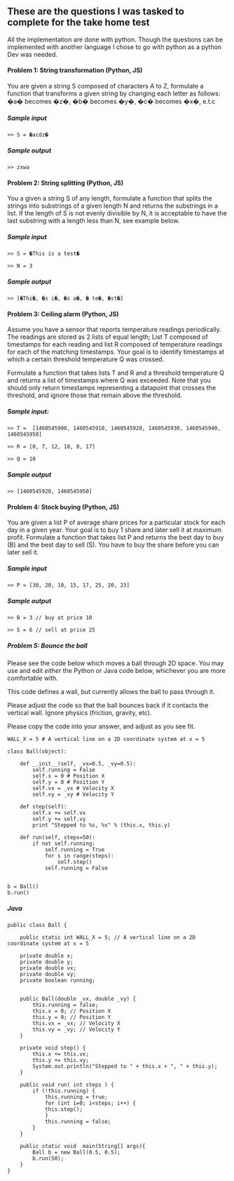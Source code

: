 ## These are the questions I was tasked to complete for the take home test


All the implementation are done with python. Though the questions can be implemented with another language I chose to go with python as a python Dev was needed.



####  Problem 1: String transformation (Python, JS)

You are given a string S composed of characters A to Z, formulate a function that transforms a given string by changing each letter as follows: �a� becomes �z�, �b� becomes �y�, �c� becomes �x�, e.t.c

##### Sample input
`>> S = �acdz�`

##### Sample output
`>> zxwa`



#### Problem 2: String splitting (Python, JS)

You a given a string S of any length, formulate a function that splits the strings into substrings of a given length N and returns the substrings in a list. If the length of S is not evenly divisible by N, it is acceptable to have the last substring with a length less than N, see example below.

##### Sample input
```
>> S = �This is a test�

>> N = 3

```

##### Sample output
`>> [�Thi�, �s i�, �s a�, � te�, �st�]`




#### Problem 3: Ceiling alarm (Python, JS)

Assume you have a sensor that reports temperature readings periodically. The readings are stored as 2 lists of equal length; List T composed of timestamps for each reading and list R composed of temperature readings for each of the matching timestamps. Your goal is to identify timestamps at which a certain threshold temperature Q was crossed.

Formulate a function that takes lists T and R and a threshold temperature Q and returns a list of timestamps where Q was exceeded. Note that you should only return timestamps representing a datapoint that crosses the threshold, and ignore those that remain above the threshold.

##### Sample input:
```
>> T =  [1460545900, 1460545910, 1460545920, 1460545930, 1460545940, 1460545950]

>> R = [0, 7, 12, 18, 8, 17]

>> Q = 10

```

##### Sample output
`>> [1460545920, 1460545950]`




#### Problem 4: Stock buying (Python, JS)

You are given a list P of average share prices for a particular stock for each day in a given year. Your goal is to buy 1 share and later sell it at maximum profit. Formulate a function that takes list P and returns the best day to buy (B) and the best day to sell (S). You have to buy the share before you can later sell it.


##### Sample input
`>> P = [30, 20, 10, 15, 17, 25, 20, 23]`

##### Sample output
```
>> B = 3 // buy at price 10

>> S = 6 // sell at price 25

```




##### Problem 5: Bounce the ball

Please see the code below which moves a ball through 2D space. You may use and edit *either* the Python or Java code below, whichever you are more comfortable with.

This code defines a wall, but currently allows the ball to pass through it.

Please adjust the code so that the ball bounces back if it contacts the vertical wall.  Ignore physics (friction, gravity, etc).

Please copy the code into your answer, and adjust as you see fit.



```
WALL_X = 5 # A vertical line on a 2D coordinate system at x = 5

class Ball(object):
    
    def __init__(self, _vx=0.5, _vy=0.5):
        self.running = False
        self.x = 0 # Position X
        self.y = 0 # Position Y
        self.vx = _vx # Velocity X
        self.vy = _vy # Velocity Y

    def step(self):
        self.x += self.vx
        self.y += self.vy
        print "Stepped to %s, %s" % (this.x, this.y)

    def run(self, steps=50):
        if not self.running:
            self.running = True
            for s in range(steps):
                self.step()
            self.running = False


b = Ball()
b.run()

```


##### Java

```
public class Ball {

    public static int WALL_X = 5; // A vertical line on a 2D coordinate system at x = 5

    private double x;
    private double y;
    private double vx;
    private double vy;
    private boolean running;


    public Ball(double _vx, double _vy) {
        this.running = false;
        this.x = 0; // Position X
        this.y = 0; // Position Y
        this.vx = _vx; // Velocity X
        this.vy = _vy; // Velocity Y
    }

    private void step() {
        this.x += this.vx;
        this.y += this.vy;
        System.out.println("Stepped to " + this.x + ", " + this.y);
    }

    public void run( int steps ) {
        if (!this.running) {
            this.running = true;
            for (int i=0; i<steps; i++) {
            this.step();
            }
            this.running = false;
        }
    }

    public static void  main(String[] args){        
        Ball b = new Ball(0.5, 0.5);
        b.run(50);
    }
}
